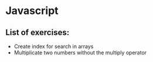 # Javascript
## List of exercises:
* Create index for search in arrays
* Multiplicate two numbers without the multiply operator